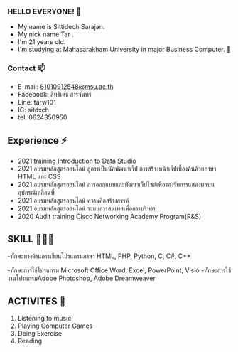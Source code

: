 ###  HELLO EVERYONE! 👋
* My name is Sittidech Sarajan.
* My nick name Tar .
* I'm 21 years old.
* I'm studying at Mahasarakham University in major Business Computer. 👋
### Contact 📫
- E-mail: 61010912548@msu.ac.th
- Facebook: สิทธิเดช สารจันทร์ 
- Line: tarw101
- IG: sitdxch
- tel: 0624350950
## Experience ⚡ 
- 2021 training Introduction to Data Studio
- 2021 อบรมหลักสูตรออนไลน์ สู่การเป็นนักพัฒนาเว็ป การสร้างหน้าเว็ปเบื้องต้นด้วยภาษา HTML และ CSS
- 2021 อบรมหลักสูตรออนไลน์ การออกแบบและพัฒนาเว็ปไซต์เพื่อรองรับการแสดงผลบนอุปกรณ์เคลื่อนที่ 
- 2021 อบรมหลักสูตรออนไลน์ ความคิดสร้างสรรค์ 
- 2021 อบรมหลักสูตรออนไลน์ ระบบสารสนเทศเพื่อการบริหาร
- 2020 Audit training Cisco Networking Academy Program(R&S)
## SKILL 👨🏻‍💻
-ทักษะทางด้านการเขียนโปรแกรมภาษา HTML, PHP, Python, C, C#, C++ 

-ทักษะการใช้โปรแกรม Microsoft Office Word, Excel, PowerPoint, Visio
-ทักษะการใช้งานโปรแกรมAdobe Photoshop, Adobe Dreamweaver
## ACTIVITES 👾
1. Listening to music
2. Playing Computer Games 
3. Doing Exercise
4. Reading
